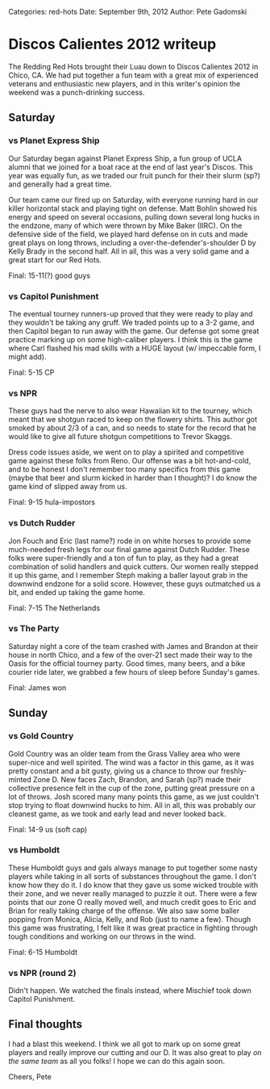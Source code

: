 Categories: red-hots
Date: September 9th, 2012
Author: Pete Gadomski

# Discos Calientes 2012 writeup

The Redding Red Hots brought their Luau down to Discos Calientes 2012 in Chico, CA. We had put together a fun team with a great mix of experienced veterans and enthusiastic new players, and in this writer's opinion the weekend was a punch-drinking success. 

<!-- ~~fold~~ -->

## Saturday

### vs Planet Express Ship


Our Saturday began against Planet Express Ship, a fun group of UCLA alumni that we joined for a boat race at the end of last year's Discos. This year was equally fun, as we traded our fruit punch for their their slurm (sp?) and generally had a great time.

Our team came our fired up on Saturday, with everyone running hard in our killer horizontal stack and playing tight on defense. Matt Bohlin showed his energy and speed on several occasions, pulling down several long hucks in the endzone, many of which were thrown by Mike Baker (IIRC). On the defensive side of the field, we played hard defense on in cuts and made great plays on long throws, including a over-the-defender's-shoulder D by Kelly Brady in the second half. All in all, this was a very solid game and a great start for our Red Hots.

Final: 15-11(?) good guys


### vs Capitol Punishment

The eventual tourney runners-up proved that they were ready to play and they wouldn't be taking any gruff. We traded points up to a 3-2 game, and then Capitol began to run away with the game. Our defense got some great practice marking up on some high-caliber players. I think this is the game where Carl flashed his mad skills with a HUGE layout (w/ impeccable form, I might add).

Final: 5-15 CP


### vs NPR

These guys had the nerve to also wear Hawaiian kit to the tourney, which meant that we shotgun raced to keep on the flowery shirts. This author got smoked by about 2/3 of a can, and so needs to state for the record that he would like to give all future shotgun competitions to Trevor Skaggs.

Dress code issues aside, we went on to play a spirited and competitive game against these folks from Reno. Our offense was a bit hot-and-cold, and to be honest I don't remember too many specifics from this game (maybe that beer and slurm kicked in harder than I thought)?
I do know the game kind of slipped away from us.

Final: 9-15 hula-impostors


### vs Dutch Rudder

Jon Fouch and Eric (last name?) rode in on white horses to provide some much-needed fresh legs for our final game against Dutch Rudder. These folks were super-friendly and a ton of fun to play, as they had a great combination of solid handlers and quick cutters. Our women really stepped it up this game, and I remember Steph making a baller layout grab in the downwind endzone for a solid score. However, these guys outmatched us a bit, and ended up taking the game home.

Final: 7-15 The Netherlands


### vs The Party

Saturday night a core of the team crashed with James and Brandon at their house in north Chico, and a few of the over-21 sect made their way to the Oasis for the official tourney party. Good times, many beers, and a bike courier ride later, we grabbed a few hours of sleep before Sunday's games.

Final: James won


## Sunday

### vs Gold Country

Gold Country was an older team from the Grass Valley area who were super-nice and well spirited. The wind was a factor in this game, as it was pretty constant and a bit gusty, giving us a chance to throw our freshly-minted Zone D. New faces Zach, Brandon, and Sarah (sp?) made their collective presence felt in the cup of the zone, putting great pressure on a lot of throws. Josh scored many many points this game, as we just couldn't stop trying to float downwind hucks to him. All in all, this was probably our cleanest game, as we took and early lead and never looked back.

Final: 14-9 us (soft cap)


### vs Humboldt

These Humboldt guys and gals always manage to put together some nasty players while taking in all sorts of substances throughout the game. I don't know how they do it. I do know that they gave us some wicked trouble with their zone, and we never really managed to puzzle it out. There were a few points that our zone O really moved well, and much credit goes to Eric and Brian for really taking charge of the offense. We also saw some baller popping from Monica, Alicia, Kelly, and Rob (just to name a few). Though this game was frustrating, I felt like it was great practice in fighting through tough conditions and working on our throws in the wind.

Final: 6-15 Humboldt


### vs NPR (round 2)

Didn't happen. We watched the finals instead, where Mischief took down Capitol Punishment.


## Final thoughts

I had a blast this weekend. I think we all got to mark up on some great players and really improve our cutting and our D. It was also great to play *on the same team* as all you folks!
I hope we can do this again soon.

Cheers,
Pete
